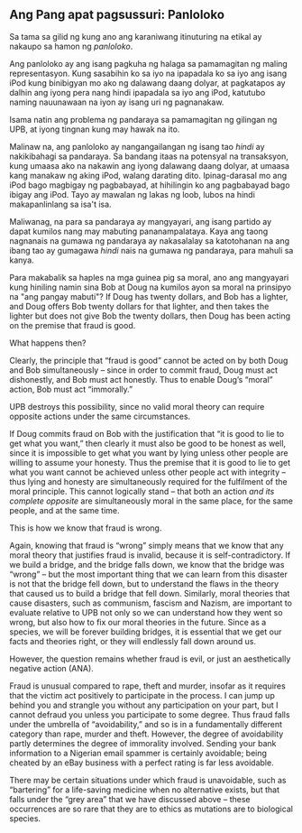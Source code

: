 ## Ang Pang apat pagsussuri: Panloloko

Sa tama sa gilid ng kung ano ang karaniwang itinuturing na etikal ay nakaupo sa hamon ng *panloloko*.

Ang panloloko ay ang isang pagkuha ng halaga sa pamamagitan ng maling representasyon. Kung sasabihin ko sa iyo na ipapadala ko sa iyo ang isang iPod kung binibigyan mo ako ng dalawang daang dolyar, at pagkatapos ay dalhin ang iyong pera nang hindi ipapadala sa iyo ang iPod, katutubo naming nauunawaan na iyon ay isang uri ng pagnanakaw.

Isama natin ang problema ng pandaraya sa pamamagitan ng gilingan ng UPB, at iyong tingnan kung may hawak na ito.

Malinaw na, ang panloloko ay nangangailangan ng isang tao *hindi* ay nakikibahagi sa pandaraya. Sa bandang itaas na potensyal na transaksyon, kung umaasa ako na nakawin ang iyong dalawang daang dolyar, at umaasa kang manakaw ng aking iPod, walang darating dito. Ipinag-darasal mo ang iPod bago magbigay ng pagbabayad, at hihilingin ko ang pagbabayad bago ibigay ang iPod. Tayo ay mawalan ng lakas ng loob, lubos na hindi makapanlinlang sa isa't isa.

Maliwanag, na para sa pandaraya ay mangyayari, ang isang partido ay dapat kumilos nang may mabuting pananampalataya. Kaya ang taong nagnanais na gumawa ng pandaraya ay nakasalalay sa katotohanan na ang ibang tao ay gumagawa *hindi* nais na gumawa ng pandaraya, para mahuli sa kanya.

Para makabalik sa haples na mga guinea pig sa moral, ano ang mangyayari kung hiniling namin sina Bob at Doug na kumilos ayon sa moral na prinsipyo na "ang pangay mabuti"? If Doug has twenty dollars, and Bob has a lighter, and Doug offers Bob twenty dollars for that lighter, and then takes the lighter but does not give Bob the twenty dollars, then Doug has been acting on the premise that fraud is good.

What happens then?

Clearly, the principle that “fraud is good” cannot be acted on by both Doug and Bob simultaneously – since in order to commit fraud, Doug must act dishonestly, and Bob must act honestly. Thus to enable Doug’s “moral” action, Bob must act “immorally.”

UPB destroys this possibility, since no valid moral theory can require opposite actions under the same circumstances.

If Doug commits fraud on Bob with the justification that “it is good to lie to get what you want,” then clearly it must also be good to be honest as well, since it is impossible to get what you want by lying unless other people are willing to assume your honesty. Thus the premise that it is good to lie to get what you want cannot be achieved unless other people act with integrity – thus lying and honesty are simultaneously required for the fulfilment of the moral principle. This cannot logically stand – that both an action *and its complete opposite* are simultaneously moral in the same place, for the same people, and at the same time.

This is how we know that fraud is wrong.

Again, knowing that fraud is “wrong” simply means that we know that any moral theory that justifies fraud is invalid, because it is self-contradictory. If we build a bridge, and the bridge falls down, we know that the bridge was “wrong” – but the most important thing that we can learn from this disaster is not that the bridge fell down, but to understand the flaws in the theory that caused us to build a bridge that fell down. Similarly, moral theories that cause disasters, such as communism, fascism and Nazism, are important to evaluate relative to UPB not only so we can understand how they went so wrong, but also how to fix our moral theories in the future. Since as a species, we will be forever building bridges, it is essential that we get our facts and theories right, or they will endlessly fall down around us.

However, the question remains whether fraud is evil, or just an aesthetically negative action (ANA).

Fraud is unusual compared to rape, theft and murder, insofar as it requires that the victim act positively to participate in the process. I can jump up behind you and strangle you without any participation on your part, but I cannot defraud you unless you participate to some degree. Thus fraud falls under the umbrella of “avoidability,” and so is in a fundamentally different category than rape, murder and theft. However, the degree of avoidability partly determines the degree of immorality involved. Sending your bank information to a Nigerian email spammer is certainly avoidable; being cheated by an eBay business with a perfect rating is far less avoidable.

There may be certain situations under which fraud is unavoidable, such as “bartering” for a life-saving medicine when no alternative exists, but that falls under the “grey area” that we have discussed above – these occurrences are so rare that they are to ethics as mutations are to biological species.